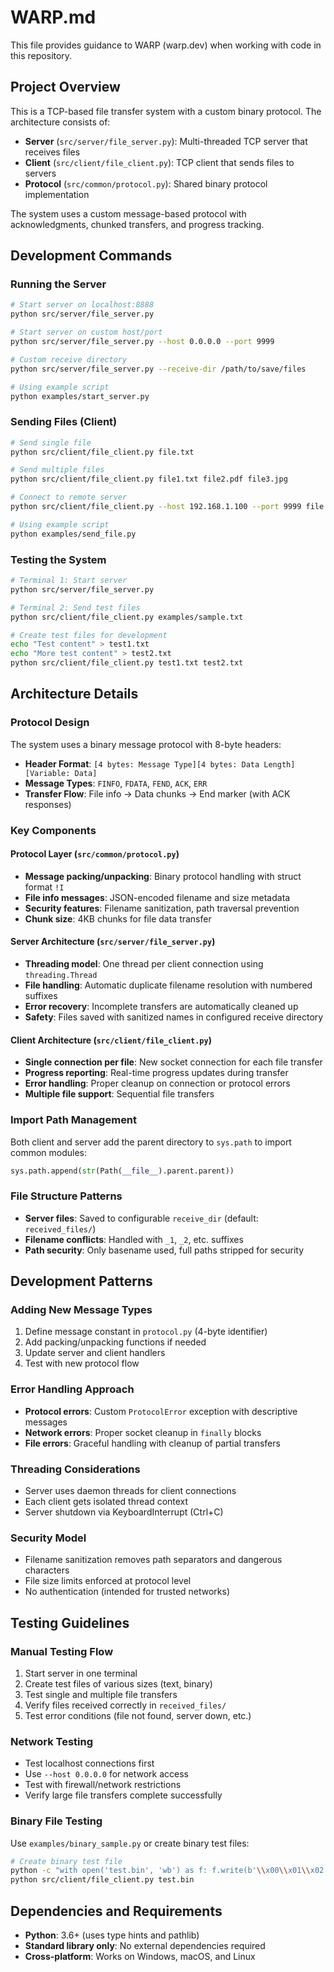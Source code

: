 # WARP.md

This file provides guidance to WARP (warp.dev) when working with code in this repository.

## Project Overview

This is a TCP-based file transfer system with a custom binary protocol. The architecture consists of:

- **Server** (`src/server/file_server.py`): Multi-threaded TCP server that receives files
- **Client** (`src/client/file_client.py`): TCP client that sends files to servers  
- **Protocol** (`src/common/protocol.py`): Shared binary protocol implementation

The system uses a custom message-based protocol with acknowledgments, chunked transfers, and progress tracking.

## Development Commands

### Running the Server
```bash
# Start server on localhost:8888
python src/server/file_server.py

# Start server on custom host/port
python src/server/file_server.py --host 0.0.0.0 --port 9999

# Custom receive directory
python src/server/file_server.py --receive-dir /path/to/save/files

# Using example script
python examples/start_server.py
```

### Sending Files (Client)
```bash
# Send single file
python src/client/file_client.py file.txt

# Send multiple files
python src/client/file_client.py file1.txt file2.pdf file3.jpg

# Connect to remote server
python src/client/file_client.py --host 192.168.1.100 --port 9999 file.txt

# Using example script
python examples/send_file.py
```

### Testing the System
```bash
# Terminal 1: Start server
python src/server/file_server.py

# Terminal 2: Send test files
python src/client/file_client.py examples/sample.txt

# Create test files for development
echo "Test content" > test1.txt
echo "More test content" > test2.txt
python src/client/file_client.py test1.txt test2.txt
```

## Architecture Details

### Protocol Design
The system uses a binary message protocol with 8-byte headers:
- **Header Format**: `[4 bytes: Message Type][4 bytes: Data Length][Variable: Data]`
- **Message Types**: `FINFO`, `FDATA`, `FEND`, `ACK`, `ERR`
- **Transfer Flow**: File info → Data chunks → End marker (with ACK responses)

### Key Components

#### Protocol Layer (`src/common/protocol.py`)
- **Message packing/unpacking**: Binary protocol handling with struct format `!I`
- **File info messages**: JSON-encoded filename and size metadata
- **Security features**: Filename sanitization, path traversal prevention
- **Chunk size**: 4KB chunks for file data transfer

#### Server Architecture (`src/server/file_server.py`)
- **Threading model**: One thread per client connection using `threading.Thread`
- **File handling**: Automatic duplicate filename resolution with numbered suffixes
- **Error recovery**: Incomplete transfers are automatically cleaned up
- **Safety**: Files saved with sanitized names in configured receive directory

#### Client Architecture (`src/client/file_client.py`)
- **Single connection per file**: New socket connection for each file transfer
- **Progress reporting**: Real-time progress updates during transfer
- **Error handling**: Proper cleanup on connection or protocol errors
- **Multiple file support**: Sequential file transfers

### Import Path Management
Both client and server add the parent directory to `sys.path` to import common modules:
```python
sys.path.append(str(Path(__file__).parent.parent))
```

### File Structure Patterns
- **Server files**: Saved to configurable `receive_dir` (default: `received_files/`)
- **Filename conflicts**: Handled with `_1`, `_2`, etc. suffixes
- **Path security**: Only basename used, full paths stripped for security

## Development Patterns

### Adding New Message Types
1. Define message constant in `protocol.py` (4-byte identifier)
2. Add packing/unpacking functions if needed
3. Update server and client handlers
4. Test with new protocol flow

### Error Handling Approach
- **Protocol errors**: Custom `ProtocolError` exception with descriptive messages
- **Network errors**: Proper socket cleanup in `finally` blocks
- **File errors**: Graceful handling with cleanup of partial transfers

### Threading Considerations
- Server uses daemon threads for client connections
- Each client gets isolated thread context
- Server shutdown via KeyboardInterrupt (Ctrl+C)

### Security Model
- Filename sanitization removes path separators and dangerous characters
- File size limits enforced at protocol level
- No authentication (intended for trusted networks)

## Testing Guidelines

### Manual Testing Flow
1. Start server in one terminal
2. Create test files of various sizes (text, binary)
3. Test single and multiple file transfers
4. Verify files received correctly in `received_files/`
5. Test error conditions (file not found, server down, etc.)

### Network Testing
- Test localhost connections first
- Use `--host 0.0.0.0` for network access
- Test with firewall/network restrictions
- Verify large file transfers complete successfully

### Binary File Testing
Use `examples/binary_sample.py` or create binary test files:
```bash
# Create binary test file
python -c "with open('test.bin', 'wb') as f: f.write(b'\\x00\\x01\\x02' * 1000)"
python src/client/file_client.py test.bin
```

## Dependencies and Requirements
- **Python**: 3.6+ (uses type hints and pathlib)
- **Standard library only**: No external dependencies required
- **Cross-platform**: Works on Windows, macOS, and Linux